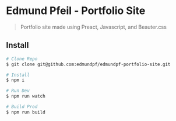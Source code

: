# Edmund Pfeil - Portfolio Site
> Portfolio site made using Preact, Javascript, and Beauter.css

## Install
``` bash
# Clone Repo
$ git clone git@github.com:edmundpf/edmundpf-portfolio-site.git

# Install
$ npm i

# Run Dev
$ npm run watch

# Build Prod
$ npm run build
```
